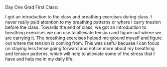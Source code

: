 Day One Grad First Class:

I got an introduction to the class and breathing exercises during class. I never really paid attention to my breathing patterns or where I carry tnesion before the class. Towards the end of class, we got an introduction to breathing exercises we can use to alleviate 
tension and figure out where we are carrying it. The breathing exercises helped me ground myself and figure out where the tension is coming from. This was useful becuase I can focus on staying less tense going forward and notice more about my breathing and tension 
patterns, which will help to alleviate some of the stress that I have and help me in my daily life.
